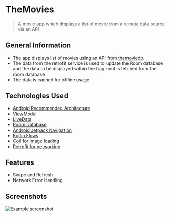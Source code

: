 # TheMovies
> A movie app which displays a list of movie from a remote data source via an API

## General Information
- The app displays list of movies using an API from [themoviedb](https://www.themoviedb.org/).
- The data from the retrofit service is used to update the Room database and the data to be displayed within the fragment is fetched from the room database
- The data is cached for offline usage



## Technologies Used
- [Android Recommended Architecture](https://developer.android.com/topic/architecture#recommended-app-arch)
- [ViewModel](https://developer.android.com/topic/libraries/architecture/viewmodel)
- [LiveData](https://developer.android.com/topic/libraries/architecture/livedata)
- [Room Database](https://developer.android.com/training/data-storage/room)
- [Android Jetpack Navigation](https://developer.android.com/guide/navigation)
- [Kotlin Flows](https://developer.android.com/kotlin/flow)
- [Coil for image loading](https://github.com/coil-kt/coil)
- [Retrofit for networking](https://square.github.io/retrofit/)



## Features
- Swipe and Refresh
- Network Error Handling

## Screenshots
![Example screenshot](./img/screenshot.png)




